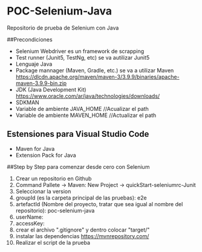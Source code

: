 # POC-Selenium-Java
Repositorio de prueba de Selenium con Java

##Precondiciones
* Selenium Webdriver es un framework de scrapping
* Test runner (Junit5, TestNg, etc) se va autilizar Junit5
* Lenguaje Java
* Package mannager (Maven, Gradle, etc.) se va a utilizar Maven https://dlcdn.apache.org/maven/maven-3/3.9.9/binaries/apache-maven-3.9.9-bin.zip
* JDK (Java Development Kit) https://www.oracle.com/ar/java/technologies/downloads/
* SDKMAN
* Variable de ambiente JAVA_HOME //Acualizar el path
* Variable de ambiente MAVEN_HOME //Actualizar el path

## Estensiones para Visual Studio Code
* Maven for Java 
* Extension Pack for Java

##Step by Step para comenzar desde cero con Selenium
1) Crear un repositorio en Github
2) Command Pallete -> Maven: New Project -> quickStart-seleniumrc-Junit
3) Seleccionar la version
4) groupId (es la carpeta principal de las pruebas): e2e
5) artefactId (Nombre del proyecto, tratar que sea igual al nombre del repositorio): poc-selenium-java
6) userName: 
7) accessKey:
8) crear el archivo ".gitignore" y dentro colocar "target/"
9) instalar las dependencias https://mvnrepository.com/
10) Realizar el script de la prueba
